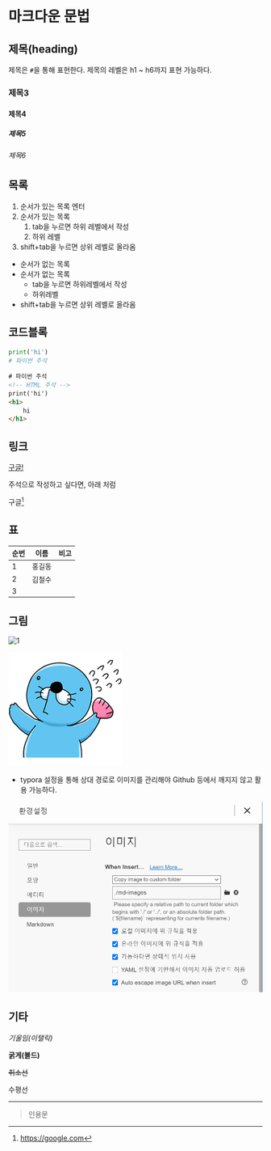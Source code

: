 # 마크다운 문법

## 제목(heading)

제목은 `#`을 통해 표현한다. 제목의 레벨은 h1 ~ h6까지 표현 가능하다.

### 제목3

#### 제목4

##### 제목5

###### 제목6

## 목록

1. 순서가 있는 목록 엔터
2. 순서가 있는 목록
   1. tab을 누르면 하위 레벨에서 작성
   2. 하위 레벨
3. shift+tab을 누르면 상위 레벨로 올라옴

* 순서가 없는 목록
* 순서가 없는 목록
  * tab을 누르면 하위레벨에서 작성
  * 하위레벨
* shift+tab을 누르면 상위 레벨로 올라옴

## 코드블록

```python
print('hi')
# 파이썬 주석
```

```html
# 파이썬 주석
<!-- HTML 주석 -->
print('hi')
<h1>
    hi
</h1>
```

## 링크

[구글!](https://google.com)

주석으로 작성하고 싶다면, 아래 처럼

구글[^1]

[^1]:https://google.com

## 표

| 순번 | 이름   | 비고 |
| ---- | ------ | ---- |
| 1    | 홍길동 |      |
| 2    | 김철수 |      |
| 3    |        |      |

## 그림

![1](C:\Users\campusseven02\Desktop\1.png)

![1](md-images/1.png)

* typora 설정을 통해 상대 경로로 이미지를 관리해야 Github 등에서 깨지지 않고 활용 가능하다.

![캡처](md-images/%EC%BA%A1%EC%B2%98.PNG)

## 기타 

*기울임(이탤릭)*

**굵게(볼드)**

~~취소선~~

수평선

---

> 인용문



